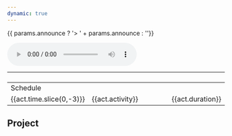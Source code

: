 ```yaml
---
dynamic: true
---
```


<script setup>
import ProjectCard from '../../projects/ProjectCard.vue'
import { useData } from 'vitepress'
const { params, frontmatter: f } = useData()
</script>

<youtube-embed v-if="f.youtube_video" :video="f.youtube_video"></youtube-embed>

{{ params.announce ? '> ' + params.announce : ''}}

 <audio controls v-if="f.audio">
  <source :src="`https://db.chromatone.center/assets/${frontmatter.audio}`" type="audio/mpeg">
Your browser does not support the audio element.
</audio>

<!-- @content -->

----

<h3 v-if="f.schedule"></h3>
<table class="max-w-55ch" v-if="f.schedule">
<tr class="text-xl font-bold p-4"><td colspan="3">Schedule</td></tr>
<tr v-for="act in f.schedule" :key="act">
<td width="60px" class="text-center">{{act.time.slice(0,-3)}}</td>
<td width="50%" >{{act.activity}}</td>
<td class="opacity-60">{{act.duration}}</td>
</tr>
</table>

## Project

<ProjectCard class="m-4 max-w-55ch" v-bind="f?.project" />

<!-- <pre class="text-xs">{{ frontmatter }}</pre> -->

<youtube-embed v-if="f.live_stream" :video="f.live_stream"></youtube-embed>
